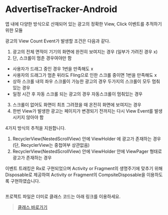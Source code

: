 # AdvertiseTracker-Android
앱 내에 다양한 방식으로 산재되어 있는 광고의 정확한 View, Click 이벤트를 추적하기 위한 모듈

광고의 View Count Event가 발생할 조건은 다음과 같다.
1. 광고의 전체 면적이 기기의 화면에 완전히 보여지는 경우 (일부가 가려진 경우 x)
2. 단, 스크롤이 멈춘 경우여야만 함
- 사용자가 드래그 중인 경우 1번을 만족해도 x
- 사용자의 드래그가 멈춘 뒤라도 Fling으로 인한 스크롤 중이면 1번을 만족해도 x
- 상하 스크롤 내의 좌우 스크롤이 가능한 광고의 경우 두가지의 스크롤이 모두 멈춰있는 경우
- 일정 시간 후 자동 스크롤 되는 광고의 경우 자동스크롤이 멈춰있는 경우
3. 스크롤이 없어도 화면이 최초 그려졌을 때 온전히 화면에 보여지는 경우
4. 한번 View가 발생한 광고는 페이지가 변경되기 전까지는 다시 View Event를 발생시키지 않아야 함

4가지 방식의 추적을 지원합니다.
1. RecyclerView(NestedScrollView) 안에 ViewHolder 에 광고가 존재하는 경우 (단, RecyclerView는 중첩여부 상관없음)
2. RecyclerView(NestedScrollView) 안에 ViewHolder 안에 ViewPager 형태로 광고가 존재하는 경우

이벤트 트래킹은 Rx로 구현되었으며 Activity or Fragment의 생명주기에 맞추기 위해 Disposable로 제공하여 Activity or Fragment의 CompsiteDisposable을 이용하도록 구현하였습니다.

##

프로젝트 파일은 더미로 클래스 코드는 아래 링크를 이용하세요.

> [클래스 바로가기](https://github.com/magewr/AdvertiseTracker-Android/blob/main/app/app/src/main/java/com/magewr/advertisetracker/advertisetracker/AdvertiseTracker.java)
